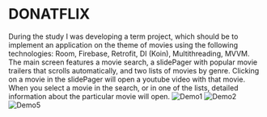 # DONATFLIX

During the study I was developing a term project, which should be to implement an application on the theme of movies using the following technologies: Room, Firebase, Retrofit, DI (Koin), Multithreading, MVVM. The main screen features a movie search, a slidePager with popular movie trailers that scrolls automatically, and two lists of movies by genre. Clicking on a movie in the slidePager will open a youtube video with that movie. When you select a movie in the search, or in one of the lists, detailed information about the particular movie will open.
![Demo1](https://github.com/DeuceExe/DONATFLIX/assets/108340358/0cddfcbc-e137-4f80-ba88-d25618dd8aaa)
![Demo2](https://github.com/DeuceExe/DONATFLIX/assets/108340358/66921560-a2b6-404e-a104-4a975c9ef53c)
![Demo5](https://github.com/DeuceExe/DONATFLIX/assets/108340358/578497de-41b7-4503-af3a-0c52b00b941b)
